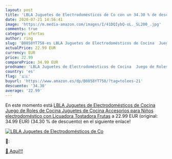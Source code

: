 ```yaml
---
layout: post
title: 'LBLA Juguetes de Electrodomésticos de Co con un 34.30 % de descuento'
date: 2020-07-21 14:56:41
image: 'https://m.media-amazon.com/images/I/41DQIybQ-oL._SL200_.jpg'
comments: true
category: ofertas
author: ring
slug: 'B0858YT758-es LBLA Juguetes de Electrodomésticos de Cocina  Juego de Roles de Cocina  Juguetes de Cocina Accesorios para Niños electrodoméstico con Licuadora Tostadora Frutas'
actualPrice: 22.99 EUR
currency: EUR
price: 22.99
comparePrice: 34.99 EUR
prodname: 'LBLA Juguetes de Electrodomésticos de Cocina  Juego de Roles de Cocina  Juguetes de Cocina Accesorios para Niños electrodoméstico con Licuadora Tostadora Frutas'
country: 'es'
flag: '🇪🇸'
buyurl: 'https://www.amazon.es/dp/B0858YT758/?tag=tolees-21'
descuento: '34.30'
average: '22.99'
---
```


En este momento está [LBLA Juguetes de Electrodomésticos de Cocina  Juego de Roles de Cocina  Juguetes de Cocina Accesorios para Niños electrodoméstico con Licuadora Tostadora Frutas](https://www.amazon.es/dp/B0858YT758/?tag=tolees-21) a 22.99 EUR (original: 34.99 EUR) (34.30 %  de descuento) en el siguiente enlace!

[![LBLA Juguetes de Electrodomésticos de Co](https://m.media-amazon.com/images/I/41DQIybQ-oL._SL200_.jpg)](https://www.amazon.es/dp/B0858YT758/?tag=tolees-21)

🔎:


[🛒 Aquí!!!](https://www.amazon.es/dp/B0858YT758/?tag=tolees-21)
